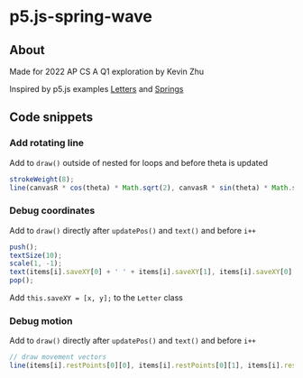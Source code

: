 # p5.js-spring-wave

## About

Made for 2022 AP CS A Q1 exploration by Kevin Zhu

Inspired by p5.js examples [Letters](https://p5js.org/examples/typography-letters.html) and [Springs](https://p5js.org/examples/simulate-springs.html)

## Code snippets

### Add rotating line

Add to `draw()` outside of nested for loops and before theta is updated

```javascript
strokeWeight(8);
line(canvasR * cos(theta) * Math.sqrt(2), canvasR * sin(theta) * Math.sqrt(2), 0, 0);
```

### Debug coordinates

Add to `draw()` directly after `updatePos()` and `text()` and before `i++`

```javascript
push();
textSize(10);
scale(1, -1);
text(items[i].saveXY[0] + ' ' + items[i].saveXY[1], items[i].saveXY[0], -(items[i].saveXY[1] - 15));
pop();
```

Add `this.saveXY = [x, y];` to the `Letter` class

### Debug motion

Add to `draw()` directly after `updatePos()` and `text()` and before `i++`

```javascript
// draw movement vectors
line(items[i].restPoints[0][0], items[i].restPoints[0][1], items[i].restPoints[1][0], items[i].restPoints[1][1]);
```
